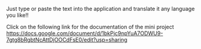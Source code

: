 Just type or paste the text into the application and translate it any language you like!!

Click on the following link for the documentation of the mini project
https://docs.google.com/document/d/1bkPjc9npYuA7ODWU9-7gtg8bRgbtNcAttDjOOCdFsE0/edit?usp=sharing
